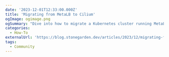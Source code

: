 ```yaml
---
date: '2023-12-01T12:33:00.000Z'
title: 'Migrating from MetaLB to Cilium'
ogImage: ogimage.png
ogSummary: "Dive into how to migrate a Kubernetes cluster running MetaLB for load balancing to use Cilium's LB-IPAM and L2 announcements features"
categories:
  - How-To
externalUrl: 'https://blog.stonegarden.dev/articles/2023/12/migrating-from-metallb-to-cilium/'
tags:
  - Community
---
```

